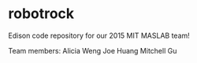 robotrock
=========

Edison code repository for our 2015 MIT MASLAB team!

Team members:
Alicia Weng
Joe Huang
Mitchell Gu